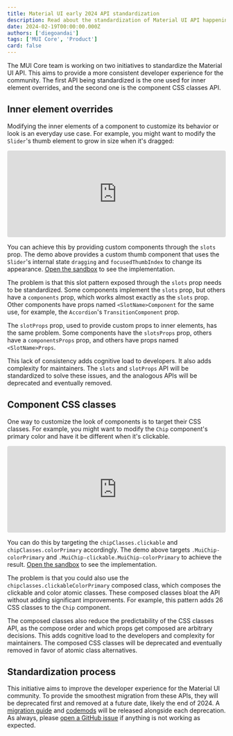 ```yaml
---
title: Material UI early 2024 API standardization
description: Read about the standardization of Material UI API happening in Q1 of 2024
date: 2024-02-19T00:00:00.000Z
authors: ['diegoandai']
tags: ['MUI Core', 'Product']
card: false
---
```


The MUI Core team is working on two initiatives to standardize the Material UI API.
This aims to provide a more consistent developer experience for the community.
The first API being standardized is the one used for inner element overrides, and the second one is the component CSS classes API.

## Inner element overrides

Modifying the inner elements of a component to customize its behavior or look is an everyday use case.
For example, you might want to modify the `Slider`'s thumb element to grow in size when it's dragged:

<iframe src="https://codesandbox.io/embed/nw34ry?view=Editor+%2B+Preview&module=%2Fsrc%2FDemo.tsx&hidenavigation=1"
     style="width:100%; height: 200px; border:0; border-radius: 4px; overflow:hidden;"
     title="blog/material-ui-early-2024-standardization/slider-slots-example"
     allow="accelerometer; ambient-light-sensor; camera; encrypted-media; geolocation; gyroscope; hid; microphone; midi; payment; usb; vr; xr-spatial-tracking"
     sandbox="allow-forms allow-modals allow-popups allow-presentation allow-same-origin allow-scripts"
   ></iframe>

You can achieve this by providing custom components through the `slots` prop.
The demo above provides a custom thumb component that uses the `Slider`'s internal state `dragging` and `focusedThumbIndex` to change its appearance.
[Open the sandbox](https://codesandbox.io/p/sandbox/blog-material-ui-early-2024-deprecations-slider-slots-example-nw34ry?file=%2Fsrc%2FDemo.tsx) to see the implementation.

The problem is that this slot pattern exposed through the `slots` prop needs to be standardized.
Some components implement the `slots` prop, but others have a `components` prop, which works almost exactly as the `slots` prop.
Other components have props named `<SlotName>Component` for the same use, for example, the `Accordion`'s `TransitionComponent` prop.

The `slotProps` prop, used to provide custom props to inner elements, has the same problem.
Some components have the `slotsProps` prop, others have a `componentsProps` prop, and others have props named `<SlotName>Props`.

This lack of consistency adds cognitive load to developers.
It also adds complexity for maintainers.
The `slots` and `slotProps` API will be standardized to solve these issues, and the analogous APIs will be deprecated and eventually removed.

## Component CSS classes

One way to customize the look of components is to target their CSS classes.
For example, you might want to modify the `Chip` component's primary color and have it be different when it's clickable.

<iframe src="https://codesandbox.io/embed/d7xqr6?view=Editor+%2B+Preview&module=%2Fsrc%2FDemo.tsx&hidenavigation=1"
     style="width:100%; height: 200px; border:0; border-radius: 4px; overflow:hidden;"
     title="blog/material-ui-early-2024-standardization/chip-classes-example"
     allow="accelerometer; ambient-light-sensor; camera; encrypted-media; geolocation; gyroscope; hid; microphone; midi; payment; usb; vr; xr-spatial-tracking"
     sandbox="allow-forms allow-modals allow-popups allow-presentation allow-same-origin allow-scripts"
   ></iframe>

You can do this by targeting the `chipClasses.clickable` and `chipClasses.colorPrimary` accordingly.
The demo above targets `.MuiChip-colorPrimary` and `.MuiChip-clickable.MuiChip-colorPrimary` to achieve the result.
[Open the sandbox](https://codesandbox.io/p/sandbox/blog-material-ui-early-2024-deprecations-chip-classes-example-d7xqr6?file=%2Fsrc%2FDemo.tsx) to see the implementation.

The problem is that you could also use the `chipclasses.clickableColorPrimary` composed class, which composes the clickable and color atomic classes.
These composed classes bloat the API without adding significant improvements.
For example, this pattern adds 26 CSS classes to the `Chip` component.

The composed classes also reduce the predictability of the CSS classes API, as the compose order and which props get composed are arbitrary decisions.
This adds cognitive load to the developers and complexity for maintainers.
The composed CSS classes will be deprecated and eventually removed in favor of atomic class alternatives.

## Standardization process

This initiative aims to improve the developer experience for the Material UI community.
To provide the smoothest migration from these APIs, they will be deprecated first and removed at a future date, likely the end of 2024.
A [migration guide](https://mui.com/material-ui/migration/migrating-from-deprecated-apis/) and [codemods](https://github.com/mui/material-ui/tree/master/packages/mui-codemod#deprecations) will be released alongside each deprecation.
As always, please [open a GitHub issue](https://github.com/mui/material-ui/issues/new/choose) if anything is not working as expected.
